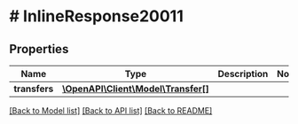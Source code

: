 # # InlineResponse20011

## Properties

Name | Type | Description | Notes
------------ | ------------- | ------------- | -------------
**transfers** | [**\OpenAPI\Client\Model\Transfer[]**](Transfer.md) |  |

[[Back to Model list]](../../README.md#models) [[Back to API list]](../../README.md#endpoints) [[Back to README]](../../README.md)
